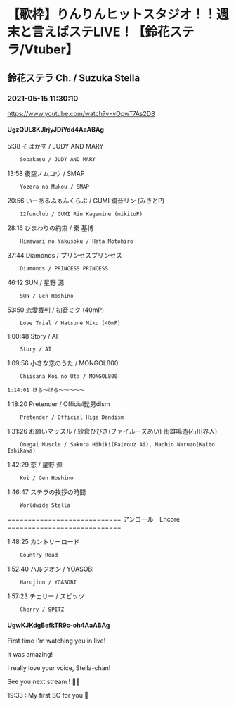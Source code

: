 # 【歌枠】りんりんヒットスタジオ！！週末と言えばステLIVE！【鈴花ステラ/Vtuber】
## 鈴花ステラ Ch. / Suzuka Stella
### 2021-05-15 11:30:10
https://www.youtube.com/watch?v=vOpwT7As2D8
#### UgzQUL8KJlrjyJDiYdd4AaABAg
5:38	そばかす / JUDY AND MARY

		Sobakasu / JUDY AND MARY



13:58	夜空ノムコウ / SMAP

		Yozora no Mukou / SMAP



20:56	いーあるふぁんくらぶ / GUMI 鏡音リン (みきとP)

		12funclub / GUMI Rin Kagamine (mikitoP)



28:16	ひまわりの約束 / 秦 基博

		Himawari no Yakusoku / Hata Motohiro



37:44	Diamonds / プリンセスプリンセス

		Diamonds / PRINCESS PRINCESS



46:12	SUN / 星野 源

		SUN / Gen Hoshino



53:50	恋愛裁判 / 初音ミク (40mP)

		Love Trial / Hatsune Miku (40mP)



1:00:48	Story / AI

		Story / AI



1:09:56	小さな恋のうた / MONGOL800

		Chiisana Koi no Uta / MONGOL800

	1:14:01	ほら～ほら～～～～～



1:18:20	Pretender / Official髭男dism

		Pretender / Official Hige Dandism



1:31:26	お願いマッスル / 紗倉ひびき(ファイルーズあい) 街雄鳴造(石川界人)

		Onegai Muscle / Sakura Hibiki(Fairouz Ai), Machio Naruzo(Kaito Ishikawa)



1:42:29	恋 / 星野 源

		Koi / Gen Hoshino



1:46:47	ステラの挨拶の時間

		Worldwide Stella



============================ アンコール　Encore ============================



1:48:25	カントリーロード

		Country Road



1:52:40	ハルジオン / YOASOBI

		Harujion / YOASOBI



1:57:23	チェリー / スピッツ

		Cherry / SPITZ

#### UgwKJKdgBefkTR9c-oh4AaABAg
First time i'm watching you in live!

It was amazing! 

I really love your voice, Stella-chan!

See you next stream ! 🔔💛

19:33 : My first SC for you 💛

